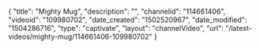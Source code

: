 {
    "title": "Mighty Mug",
    "description": "",
    "channelid": "114661406",
    "videoid": "109980702",
    "date_created": "1502520967",
    "date_modified": "1504286716",
    "type": "captivate",
    "layout": "channelVideo",
    "url": "\/latest-videos\/mighty-mug\/114661406-109980702"
}